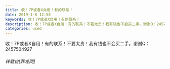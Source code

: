 ```yaml
---
title: 收！7P或者X自用！有的联系！
date: 2019-1-8 12:58
keywords: 收！7P或者X自用！有的联系！
description: 收！7P或者X自用！有的联系！不要太贵！我有钱也不会买二手。谢谢Q：2457504927
categories: used
---
```

<td class="t_f" id="postmessage_2640289">

收！7P或者X自用！有的联系！不要太贵！我有钱也不会买二手。谢谢Q：2457504927</td>
###### 转载自[菲龙网]